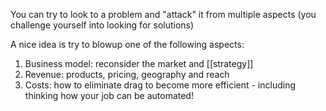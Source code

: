 You can try to look to a problem and "attack" it from multiple aspects (you challenge yourself into looking for solutions)

A nice idea is try to blowup one of the following aspects:

1. Business model: reconsider the market and [[strategy]]
2. Revenue: products, pricing, geography and reach
3. Costs: how to eliminate drag to become more efficient - including thinking how your job can be automated!